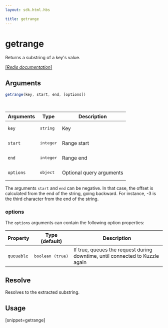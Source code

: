 ```yaml
---
layout: sdk.html.hbs

title: getrange
---
```


# getrange

Returns a substring of a key's value.

[[_Redis documentation_]](https://redis.io/commands/getrange)

## Arguments

```js
getrange(key, start, end, [options])

```

<br/>

| Arguments    | Type    | Description |
|--------------|---------|-------------|
| `key` | <pre>string</pre> | Key |
| `start` | <pre>integer</pre> | Range start |
| `end` | <pre>integer</pre> | Range end |
| ``options`` | <pre>object</pre> | Optional query arguments |

The arguments `start` and `end` can be negative. In that case, the offset is calculated from the end of the string, going backward. For instance, -3 is the third character from the end of the string.

### options

The `options` arguments can contain the following option properties:

| Property   | Type (default)   | Description                       |
| ---------- | ------- | --------------------------------- |
| `queuable` | <pre>boolean (true)</pre> | If true, queues the request during downtime, until connected to Kuzzle again |

## Resolve

Resolves to the extracted substring.

## Usage

[snippet=getrange]
